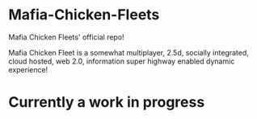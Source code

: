 Mafia-Chicken-Fleets
====================

Mafia Chicken Fleets' official repo!

Mafia Chicken Fleet is a somewhat multiplayer, 2.5d, socially integrated, cloud hosted, web 2.0, information super highway enabled dynamic experience!

# Currently a work in progress
